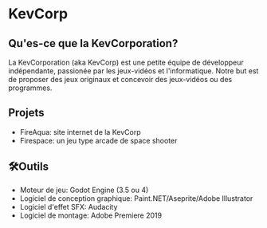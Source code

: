 # KevCorp

## Qu'es-ce que la KevCorporation?
La KevCorporation (aka KevCorp) est une petite équipe de développeur indépendante, passionée par les jeux-vidéos et l'informatique. Notre but est de proposer des jeux originaux et concevoir des jeux-vidéos ou des programmes. 

## Projets
- FireAqua: site internet de la KevCorp
- Firespace: un jeu type arcade de space shooter 

## 🛠️Outils
- Moteur de jeu: Godot Engine (3.5 ou 4)
- Logiciel de conception graphique: Paint.NET/Aseprite/Adobe Illustrator
- Logiciel d'effet SFX: Audacity
- Logiciel de montage: Adobe Premiere 2019

